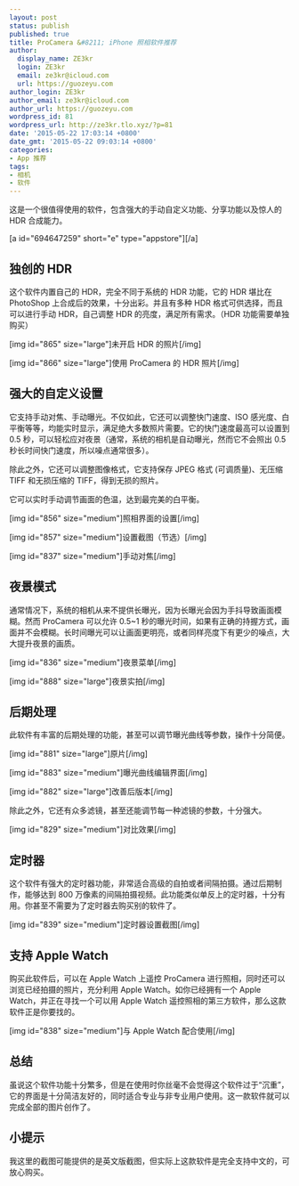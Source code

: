 ```yaml
---
layout: post
status: publish
published: true
title: ProCamera &#8211; iPhone 照相软件推荐
author:
  display_name: ZE3kr
  login: ZE3kr
  email: ze3kr@icloud.com
  url: https://guozeyu.com
author_login: ZE3kr
author_email: ze3kr@icloud.com
author_url: https://guozeyu.com
wordpress_id: 81
wordpress_url: http://ze3kr.tlo.xyz/?p=81
date: '2015-05-22 17:03:14 +0800'
date_gmt: '2015-05-22 09:03:14 +0800'
categories:
- App 推荐
tags:
- 相机
- 软件
---
```

<p>这是一个很值得使用的软件，包含强大的手动自定义功能、分享功能以及惊人的 HDR 合成能力。</p>
<p>[a id="694647259" short="e" type="appstore"][/a]</p>
<h2>独创的 HDR</h2>
<p>这个软件内置自己的 HDR，完全不同于系统的 HDR 功能，它的 HDR 堪比在 PhotoShop 上合成后的效果，十分出彩。并且有多种 HDR 格式可供选择，而且可以进行手动 HDR，自己调整 HDR 的亮度，满足所有需求。（HDR 功能需要单独购买）</p>
<p>[img id="865" size="large"]未开启 HDR 的照片[/img]</p>
<p>[img id="866" size="large"]使用 ProCamera 的 HDR 照片[/img]</p>
<h2>强大的自定义设置</h2>
<p>它支持手动对焦、手动<!--more-->曝光。不仅如此，它还可以调整快门速度、ISO 感光度、白平衡等等，均能实时显示，满足绝大多数照片需要。它的快门速度最高可以设置到 0.5 秒，可以轻松应对夜景（通常，系统的相机是自动曝光，然而它不会照出 0.5 秒长时间快门速度，所以噪点通常很多）。</p>
<p>除此之外，它还可以调整图像格式，它支持保存 JPEG 格式 (可调质量)、无压缩 TIFF 和无损压缩的 TIFF，得到无损的照片。</p>
<p>它可以实时手动调节画面的色温，达到最完美的白平衡。</p>
<p>[img id="856" size="medium"]照相界面的设置[/img]</p>
<p>[img id="857" size="medium"]设置截图（节选）[/img]</p>
<p>[img id="837" size="medium"]手动对焦[/img]</p>
<h2>夜景模式</h2>
<p>通常情况下，系统的相机从来不提供长曝光，因为长曝光会因为手抖导致画面模糊。然而 ProCamera 可以允许 0.5~1 秒的曝光时间，如果有正确的持握方式，画面并不会模糊。长时间曝光可以让画面更明亮，或者同样亮度下有更少的噪点，大大提升夜景的画质。</p>
<p>[img id="836" size="medium"]夜景菜单[/img]</p>
<p>[img id="888" size="large"]夜景实拍[/img]</p>
<h2>后期处理</h2>
<p>此软件有丰富的后期处理的功能，甚至可以调节曝光曲线等参数，操作十分简便。</p>
<p>[img id="881" size="large"]原片[/img]</p>
<p>[img id="883" size="medium"]曝光曲线编辑界面[/img]</p>
<p>[img id="882" size="large"]改善后版本[/img]</p>
<p>除此之外，它还有众多滤镜，甚至还能调节每一种滤镜的参数，十分强大。</p>
<p>[img id="829" size="medium"]对比效果[/img]</p>
<h2>定时器</h2>
<p>这个软件有强大的定时器功能，非常适合高级的自拍或者间隔拍摄。通过后期制作，能够达到 800 万像素的间隔拍摄视频。此功能类似单反上的定时器，十分有用。你甚至不需要为了定时器去购买别的软件了。</p>
<p>[img id="839" size="medium"]定时器设置截图[/img]</p>
<h2>支持 Apple Watch</h2>
<p>购买此软件后，可以在 Apple Watch 上遥控 ProCamera 进行照相，同时还可以浏览已经拍摄的照片，充分利用 Apple Watch。如你已经拥有一个 Apple Watch，并正在寻找一个可以用 Apple Watch 遥控照相的第三方软件，那么这款软件正是你要找的。</p>
<p>[img id="838" size="medium"]与 Apple Watch 配合使用[/img]</p>
<h2>总结</h2>
<p>虽说这个软件功能十分繁多，但是在使用时你丝毫不会觉得这个软件过于“沉重”，它的界面是十分简洁友好的，同时适合专业与非专业用户使用。这一款软件就可以完成全部的图片创作了。</p>
<h2>小提示</h2>
<p>我这里的截图可能提供的是英文版截图，但实际上这款软件是完全支持中文的，可放心购买。</p>
